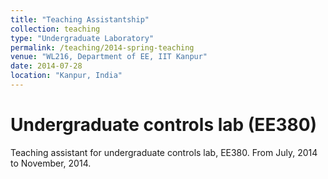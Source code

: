 ```yaml
---
title: "Teaching Assistantship"
collection: teaching
type: "Undergraduate Laboratory"
permalink: /teaching/2014-spring-teaching
venue: "WL216, Department of EE, IIT Kanpur"
date: 2014-07-28
location: "Kanpur, India"
---
```


Undergraduate controls lab (EE380)
======
Teaching assistant for undergraduate controls lab, EE380. From July, 2014 to November, 2014.

